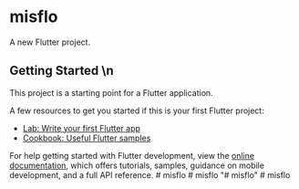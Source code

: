 # misflo

A new Flutter project.

## Getting Started \n

This project is a starting point for a Flutter application.

A few resources to get you started if this is your first Flutter project:

- [Lab: Write your first Flutter app](https://docs.flutter.dev/get-started/codelab)
- [Cookbook: Useful Flutter samples](https://docs.flutter.dev/cookbook)

For help getting started with Flutter development, view the
[online documentation](https://docs.flutter.dev/), which offers tutorials,
samples, guidance on mobile development, and a full API reference.
#   m i s f l o 
 
 #   m i s f l o 
 
 "# misflo" 
#   m i s f l o 
 
 


